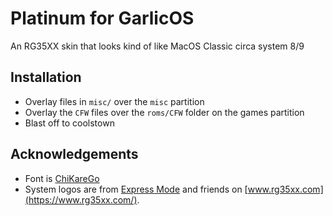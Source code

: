 # Platinum for GarlicOS
An RG35XX skin that looks kind of like MacOS Classic circa system 8/9

## Installation
* Overlay files in `misc/` over the `misc` partition
* Overlay the `CFW` files over the `roms/CFW` folder on the games partition
* Blast off to coolstown


## Acknowledgements
* Font is [ChiKareGo](http://www.pentacom.jp/pentacom/bitfontmaker2/gallery/?id=3778)
* System logos are from [Express Mode](https://www.rg35xx.com/temas-garlicos/) and friends on [www.rg35xx.com](https://www.rg35xx.com/).
